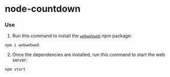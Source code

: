 # node-countdown

### Use

1) Run this command to install the [`webwebweb`](https://www.npmjs.com/package/webwebweb) npm package:
```
npm i webwebweb
```

2) Once the dependencies are installed, run this command to start the web server:
```
npm start
```